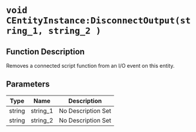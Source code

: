 # `void CEntityInstance:DisconnectOutput(string_1, string_2 )`
## Function Description
Removes a connected script function from an I/O event on this entity.
## Parameters
Type|Name|Description
--|--|--
string|string_1|No Description Set
string|string_2|No Description Set
